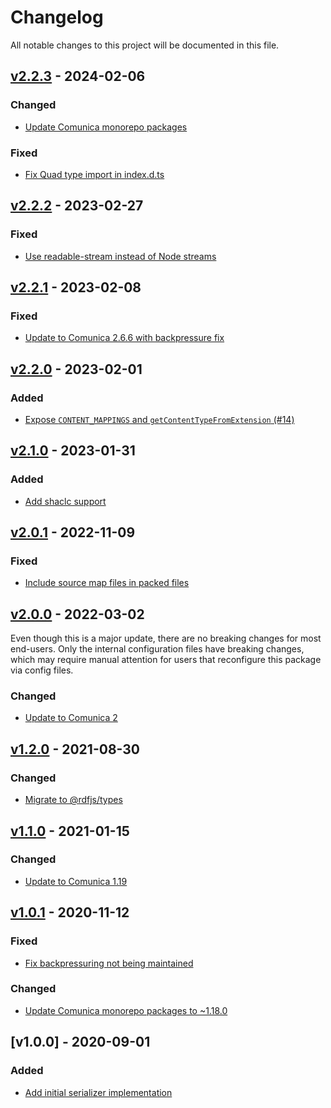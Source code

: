 # Changelog
All notable changes to this project will be documented in this file.

<a name="v2.2.3"></a>
## [v2.2.3](https://github.com/rubensworks/rdf-serialize.js/compare/v2.2.2...v2.2.3) - 2024-02-06

### Changed
* [Update Comunica monorepo packages](https://github.com/rubensworks/rdf-serialize.js/commit/e3715792156206a9f73654208f6f88dc1c2cfb6e)

### Fixed
* [Fix Quad type import in index.d.ts](https://github.com/rubensworks/rdf-serialize.js/commit/63cd8dbc8587e78de094ba9419f1ebdda9865368)

<a name="v2.2.2"></a>
## [v2.2.2](https://github.com/rubensworks/rdf-serialize.js/compare/v2.2.1...v2.2.2) - 2023-02-27

### Fixed
* [Use readable-stream instead of Node streams](https://github.com/rubensworks/rdf-serialize.js/commit/e21f51642c6881a73fce9c1f4c86aee2fcbe7ae2)

<a name="v2.2.1"></a>
## [v2.2.1](https://github.com/rubensworks/rdf-serialize.js/compare/v2.2.0...v2.2.1) - 2023-02-08

### Fixed
* [Update to Comunica 2.6.6 with backpressure fix](https://github.com/rubensworks/rdf-serialize.js/commit/3129681837eb149ec7dfe30796b5e319cd237fea)

<a name="v2.2.0"></a>
## [v2.2.0](https://github.com/rubensworks/rdf-serialize.js/compare/v2.1.0...v2.2.0) - 2023-02-01

### Added
* [Expose `CONTENT_MAPPINGS` and `getContentTypeFromExtension` (#14)](https://github.com/rubensworks/rdf-serialize.js/commit/5c1994344deb5d1b2276c5e6527eb21dce801c00)

<a name="v2.1.0"></a>
## [v2.1.0](https://github.com/rubensworks/rdf-serialize.js/compare/v2.0.1...v2.1.0) - 2023-01-31

### Added
* [Add shaclc support](https://github.com/rubensworks/rdf-serialize.js/commit/ffa92ffa7ec059401efb8db0ab1ac7fce762a64c)

<a name="v2.0.1"></a>
## [v2.0.1](https://github.com/rubensworks/rdf-serialize.js/compare/v2.0.0...v2.0.1) - 2022-11-09

### Fixed
* [Include source map files in packed files](https://github.com/rubensworks/rdf-serialize.js/commit/06043ef0089d942b1b7e347580ffec1c0243ed7e)

<a name="v2.0.0"></a>
## [v2.0.0](https://github.com/rubensworks/rdf-serialize.js/compare/v1.1.0...v2.0.0) - 2022-03-02

Even though this is a major update, there are no breaking changes for most end-users. Only the internal configuration files have breaking changes, which may require manual attention for users that reconfigure this package via config files.

### Changed
* [Update to Comunica 2](https://github.com/rubensworks/rdf-serialize.js/commit/2f410bb739c2df72adb6560d1edc48bf501f8ae1)

<a name="v1.2.0"></a>
## [v1.2.0](https://github.com/rubensworks/rdf-serialize.js/compare/v1.1.0...v1.2.0) - 2021-08-30

### Changed
* [Migrate to @rdfjs/types](https://github.com/rubensworks/rdf-serialize.js/commit/35bf5db5a80e8bd1a8de5df5a954111a6c584f5c)

<a name="v1.1.0"></a>
## [v1.1.0](https://github.com/rubensworks/rdf-serialize.js/compare/v1.0.1...v1.1.0) - 2021-01-15

### Changed
* [Update to Comunica 1.19](https://github.com/rubensworks/rdf-serialize.js/commit/ee7004f92dacb8b9bc20b3a994cf3d37ae716a16)

<a name="v1.0.1"></a>
## [v1.0.1](https://github.com/rubensworks/rdf-serialize.js/compare/v1.0.0...v1.0.1) - 2020-11-12

### Fixed
* [Fix backpressuring not being maintained](https://github.com/rubensworks/rdf-serialize.js/commit/5e72fb8c679af88e52612c9757536db755420327)

### Changed
* [Update Comunica monorepo packages to ~1.18.0](https://github.com/rubensworks/rdf-serialize.js/commit/1db9a1b14d9523cfff5a83c4c8d32dc8d75be4cd)

<a name="v1.0.0"></a>
## [v1.0.0] - 2020-09-01

### Added
* [Add initial serializer implementation](https://github.com/rubensworks/rdf-serialize.js/commit/c6f6e867afe92307eb9bf9cb6e040879f77da20a)
